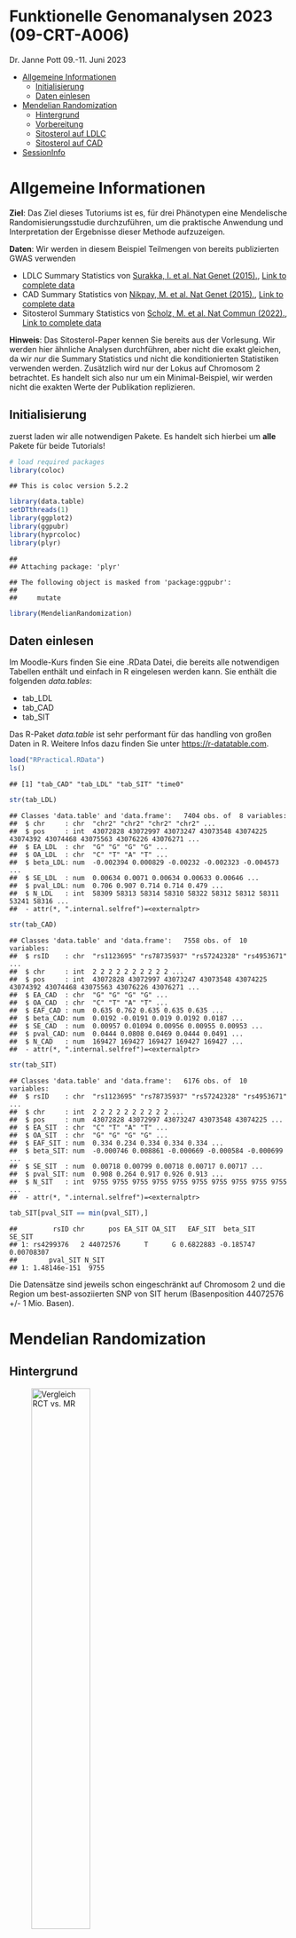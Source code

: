 Funktionelle Genomanalysen 2023 (09-CRT-A006)
================
Dr. Janne Pott
09.-11. Juni 2023

- <a href="#allgemeine-informationen"
  id="toc-allgemeine-informationen">Allgemeine Informationen</a>
  - <a href="#initialisierung" id="toc-initialisierung">Initialisierung</a>
  - <a href="#daten-einlesen" id="toc-daten-einlesen">Daten einlesen</a>
- <a href="#mendelian-randomization"
  id="toc-mendelian-randomization">Mendelian Randomization</a>
  - <a href="#hintergrund" id="toc-hintergrund">Hintergrund</a>
  - <a href="#vorbereitung" id="toc-vorbereitung">Vorbereitung</a>
  - <a href="#sitosterol-auf-ldlc" id="toc-sitosterol-auf-ldlc">Sitosterol
    auf LDLC</a>
  - <a href="#sitosterol-auf-cad" id="toc-sitosterol-auf-cad">Sitosterol auf
    CAD</a>
- <a href="#sessioninfo" id="toc-sessioninfo">SessionInfo</a>

# Allgemeine Informationen

**Ziel**: Das Ziel dieses Tutoriums ist es, für drei Phänotypen eine
Mendelische Randomisierungsstudie durchzuführen, um die praktische
Anwendung und Interpretation der Ergebnisse dieser Methode aufzuzeigen.

**Daten**: Wir werden in diesem Beispiel Teilmengen von bereits
publizierten GWAS verwenden

- LDLC Summary Statistics von [Surakka, I. et al. Nat Genet
  (2015).](https://www.nature.com/articles/ng.3300), [Link to complete
  data](http://diagram-consortium.org/2015_ENGAGE_1KG/)
- CAD Summary Statistics von [Nikpay, M. et al. Nat Genet
  (2015).](https://www.nature.com/articles/ng.3396), [Link to complete
  data](http://www.cardiogramplusc4d.org/data-downloads/)
- Sitosterol Summary Statistics von [Scholz, M. et al. Nat Commun
  (2022).](https://www.nature.com/articles/s41467-021-27706-6), [Link to
  complete data](https://zenodo.org/record/5607613)

**Hinweis**: Das Sitosterol-Paper kennen Sie bereits aus der Vorlesung.
Wir werden hier ähnliche Analysen durchführen, aber nicht die exakt
gleichen, da wir *nur* die Summary Statistics und nicht die
konditionierten Statistiken verwenden werden. Zusätzlich wird nur der
Lokus auf Chromosom 2 betrachtet. Es handelt sich also nur um ein
Minimal-Beispiel, wir werden nicht die exakten Werte der Publikation
replizieren.

## Initialisierung

zuerst laden wir alle notwendigen Pakete. Es handelt sich hierbei um
**alle** Pakete für beide Tutorials!

``` r
# load required packages
library(coloc)
```

    ## This is coloc version 5.2.2

``` r
library(data.table)
setDTthreads(1)
library(ggplot2)
library(ggpubr)
library(hyprcoloc)
library(plyr)
```

    ## 
    ## Attaching package: 'plyr'

    ## The following object is masked from 'package:ggpubr':
    ## 
    ##     mutate

``` r
library(MendelianRandomization)
```

## Daten einlesen

Im Moodle-Kurs finden Sie eine .RData Datei, die bereits alle
notwendigen Tabellen enthält und einfach in R eingelesen werden kann.
Sie enthält die folgenden *data.tables*:

- tab_LDL
- tab_CAD
- tab_SIT

Das R-Paket *data.table* ist sehr performant für das handling von großen
Daten in R. Weitere Infos dazu finden Sie unter
<https://r-datatable.com>.

``` r
load("RPractical.RData")
ls()
```

    ## [1] "tab_CAD" "tab_LDL" "tab_SIT" "time0"

``` r
str(tab_LDL)
```

    ## Classes 'data.table' and 'data.frame':   7404 obs. of  8 variables:
    ##  $ chr     : chr  "chr2" "chr2" "chr2" "chr2" ...
    ##  $ pos     : int  43072828 43072997 43073247 43073548 43074225 43074392 43074468 43075563 43076226 43076271 ...
    ##  $ EA_LDL  : chr  "G" "G" "G" "G" ...
    ##  $ OA_LDL  : chr  "C" "T" "A" "T" ...
    ##  $ beta_LDL: num  -0.002394 0.000829 -0.00232 -0.002323 -0.004573 ...
    ##  $ SE_LDL  : num  0.00634 0.0071 0.00634 0.00633 0.00646 ...
    ##  $ pval_LDL: num  0.706 0.907 0.714 0.714 0.479 ...
    ##  $ N_LDL   : int  58309 58313 58314 58310 58322 58312 58312 58311 53241 58316 ...
    ##  - attr(*, ".internal.selfref")=<externalptr>

``` r
str(tab_CAD)
```

    ## Classes 'data.table' and 'data.frame':   7558 obs. of  10 variables:
    ##  $ rsID    : chr  "rs1123695" "rs78735937" "rs57242328" "rs4953671" ...
    ##  $ chr     : int  2 2 2 2 2 2 2 2 2 2 ...
    ##  $ pos     : int  43072828 43072997 43073247 43073548 43074225 43074392 43074468 43075563 43076226 43076271 ...
    ##  $ EA_CAD  : chr  "G" "G" "G" "G" ...
    ##  $ OA_CAD  : chr  "C" "T" "A" "T" ...
    ##  $ EAF_CAD : num  0.635 0.762 0.635 0.635 0.635 ...
    ##  $ beta_CAD: num  0.0192 -0.0191 0.019 0.0192 0.0187 ...
    ##  $ SE_CAD  : num  0.00957 0.01094 0.00956 0.00955 0.00953 ...
    ##  $ pval_CAD: num  0.0444 0.0808 0.0469 0.0444 0.0491 ...
    ##  $ N_CAD   : num  169427 169427 169427 169427 169427 ...
    ##  - attr(*, ".internal.selfref")=<externalptr>

``` r
str(tab_SIT)
```

    ## Classes 'data.table' and 'data.frame':   6176 obs. of  10 variables:
    ##  $ rsID    : chr  "rs1123695" "rs78735937" "rs57242328" "rs4953671" ...
    ##  $ chr     : int  2 2 2 2 2 2 2 2 2 2 ...
    ##  $ pos     : num  43072828 43072997 43073247 43073548 43074225 ...
    ##  $ EA_SIT  : chr  "C" "T" "A" "T" ...
    ##  $ OA_SIT  : chr  "G" "G" "G" "G" ...
    ##  $ EAF_SIT : num  0.334 0.234 0.334 0.334 0.334 ...
    ##  $ beta_SIT: num  -0.000746 0.008861 -0.000669 -0.000584 -0.000699 ...
    ##  $ SE_SIT  : num  0.00718 0.00799 0.00718 0.00717 0.00717 ...
    ##  $ pval_SIT: num  0.908 0.264 0.917 0.926 0.913 ...
    ##  $ N_SIT   : int  9755 9755 9755 9755 9755 9755 9755 9755 9755 9755 ...
    ##  - attr(*, ".internal.selfref")=<externalptr>

``` r
tab_SIT[pval_SIT == min(pval_SIT),]
```

    ##         rsID chr      pos EA_SIT OA_SIT   EAF_SIT  beta_SIT     SE_SIT
    ## 1: rs4299376   2 44072576      T      G 0.6822883 -0.185747 0.00708307
    ##        pval_SIT N_SIT
    ## 1: 1.48146e-151  9755

Die Datensätze sind jeweils schon eingeschränkt auf Chromosom 2 und die
Region um best-assoziierten SNP von SIT herum (Basenposition 44072576
+/- 1 Mio. Basen).

# Mendelian Randomization

## Hintergrund

<figure>
<img src="../figures/Practical_MR.jpg" style="width:50.0%"
alt="Vergleich RCT vs. MR" />
<figcaption aria-hidden="true">Vergleich RCT vs. MR</figcaption>
</figure>

Das Ziel einer MR ist die Beschreibung von einem kausalen Effekt von
einem Risikofaktor *X* auf ein Outcome bzw. Krankheit *Y*.

Bei einer klassischen randomisierten Studie werden die Probanden in zwei
Gruppen geteilt, wobei die eine Gruppe die Intervention/das Medikament
bekommt, während die andere nur ein Placebo erhält.

Bei einer MR Studie werden die Probanden stattdessen aufgrund ihres
Genotyps in Gruppen geteilt, die mit Risiko-Allel gegen diejenigen ohne
das Risiko-Allel. Man kann von einer Randomisierung während Meiose
ausgehen, und berücksichtigt nur noch die genetisch vorhergesagten Werte
von $X$ und $Y$ bzw. die genetischen Effekt auf $X$ und $Y$. Um valide
kausale Schätzer zu erhalten müssen drei Bedingungen gelten:

1)  Die Assoziation der genetischen Variante *G* auf *X* ist **stark**,
    z.B. genomweit signifikant.
2)  Der SNP *G* ist unabhängig von **allen** Confoundern *U*, d.h. *G*
    ist nicht auch mit diesen assoziiert.
3)  Der SNP *G* ist unabhängig von *Y*, bis auf den Effekt der durch *X*
    vermittelt wird, d.h. es gibt keinen direkten Effekt von *G* auf
    *Y*.

Während man die erste Bedingung gut nachweisen kann, kann man die
anderen beiden nur plausibilisieren (man kennt nicht alle Confounder;
man kann nur für die testen, zu denen man Daten hat). Wenn die
Bedingungen (plausibel) erfüllt sind, kann man mittels folgenden Model
einen Ratio-Schätzer ableiten ($\beta_{IV}$, durch die Genetik erklärte
Effekt von *X* auf *Y*, *IV*= instrumenal variable):

$$ Y \sim \beta_{IV} \cdot X = \beta_{IV} \cdot (\beta_X \cdot G) = \beta_Y \cdot G$$

$$ \Longrightarrow \hat{\beta}_{IV} = \frac{\hat{\beta}_Y}{\hat{\beta}_X}$$

Den Standardfehler kann mittels der Delta-Methode bestimmen.
Üblicherweise schneidet man nach dem ersten oder zweiten Term ($SE_1$
bzw. $SE_2$) ab:

$$SE_1(\hat{\beta}_{IV}) = \sqrt{se(\hat{\beta}_Y^2) / \hat{\beta}_X^2}$$

$$SE_2(\hat{\beta}_{IV}) = \sqrt{\frac{se(\hat{\beta}_Y)^2}{\hat{\beta}_X^2} + \frac{\hat{\beta}_Y^2se(\hat{\beta}_X)^2}{\hat{\beta}_X^4}}$$

Mit der oben gezeigten Ratio-Methode kann man einzelne SNPs verwenden.
Allerdings hat man meistens mehrere genetische Assoziationen, die man
auch in einer Meta-Analyse kombinieren kann, um robustere Ergebnisse zu
erhalten. Dies funktioniert auch, wenn die Statistiken von
unterschiedlichen GWASs stammen und entspricht einem fixed Effekt
Modell. Man sollte vorher sicherstellen, dass die SNPs nicht korreliert
sind. Falls doch kann man die Korrelationsmatrix verwenden um darauf zu
korrigieren.

$$\hat\beta_{IV,IVW} = \frac{\sum{\hat{\beta}_Y}\hat{\beta}_Xse(\hat{\beta}_Y)^{-2}}{\sum{\hat{\beta}_X^2se(\hat{\beta}_Y)^{-2}}}$$

$$SE(\hat\beta_{IV,IVW}) = \sqrt{\frac{1}{\sum{\hat{\beta}_X^2se(\hat{\beta}_Y)^{-2}}}}$$

In dem Paket **MendelianRandomization** sind inzwischen viele Varianten
der MR mittels Summary Statistics implementiert. Die IVW-Methode ist nur
eine davon. Andere berücksichtigen etwaige Pleiotropie (z.B.
*MR_egger*).

## Vorbereitung

Zunächst reduzieren wir unsere Tabelle auf die vier unabhängigen SNPs:

``` r
# same steps as in coloc tutorial!
tab_LDL[,chr := 2]
tab_dummy = data.frame(pos = unique(c(tab_CAD$pos, tab_LDL$pos, tab_SIT$pos)))
tab = Reduce(function(x, y) plyr::join(x, y), list(tab_dummy, tab_CAD, tab_LDL, tab_SIT))
```

    ## Joining by: pos

    ## Joining by: pos, chr

    ## Joining by: pos, rsID, chr

``` r
tab = tab[complete.cases(tab),]
setDT(tab)

tab_MR = copy(tab)
tab_MR = tab_MR[rsID %in% c("rs4299376","rs11887534","rs7598542","rs78451356")]
tab_MR
```

    ##         pos       rsID chr EA_CAD OA_CAD  EAF_CAD  beta_CAD    SE_CAD
    ## 1: 44033754 rs78451356   2      T      G 0.834412 -0.036754 0.0123792
    ## 2: 44066247 rs11887534   2      G      C 0.943046  0.104331 0.0211813
    ## 3: 44072576  rs4299376   2      T      G 0.681600 -0.050772 0.0104609
    ## 4: 44093276  rs7598542   2      G      C 0.789130  0.058747 0.0116623
    ##      pval_CAD  N_CAD EA_LDL OA_LDL  beta_LDL   SE_LDL pval_LDL N_LDL EA_SIT
    ## 1: 2.9876e-03 169427      T      G -0.026716 0.007922 7.49e-04 58307      G
    ## 2: 8.4100e-07 169427      G      C  0.146315 0.012007 4.05e-34 58305      C
    ## 3: 1.2100e-06 169427      G      T  0.074148 0.006780 8.34e-28 58308      T
    ## 4: 4.7200e-07 169427      G      C  0.060197 0.007196 6.32e-17 58288      C
    ##    OA_SIT    EAF_SIT   beta_SIT     SE_SIT     pval_SIT N_SIT
    ## 1:      T 0.16763822  0.0826786 0.00895504  2.61288e-20  9755
    ## 2:      G 0.06461227 -0.2579130 0.01338180  9.76198e-83  9755
    ## 3:      G 0.68228833 -0.1857470 0.00708307 1.48146e-151  9755
    ## 4:      G 0.21491200 -0.1376980 0.00823069  8.10361e-63  9755

Diese vier SNPs sind unabhängig bzw haben unabhängige Effekte gemäß der
konditionierten Analyse, die Sie in der Phytosterol-Publikation
nachlesen können. Nur rs11887534 ist korreliert mit den beiden SNPs, die
in der Coloc-Analyse als kausales geteiltes Signal erkannt wurden:

- rs11887534 und rs76866386: $r^2 = 0.933$
- rs11887534 und rs75331444: $r^2 = 0.946$
- rs76866386 und rs75331444: $r^2 = 0.986$

Nun müssen wir noch die Effekte anpassen: zum einen muss immer das
gleiche Effekt-Allel verwendet werden (zwingend notwendig), zum anderen
wollen wir immer einen positiven Effekt auf Sitosterol (optional, ändert
nicht den Schätzer, nur den Plot).

``` r
tab_MR[,EA := c("G","G","G","G")]
tab_MR[,OA := c("T","C","T","C")]

tab_MR[,table(EA == EA_LDL, OA == EA_LDL)]
```

    ##        
    ##         FALSE TRUE
    ##   FALSE     0    1
    ##   TRUE      3    0

``` r
tab_MR[OA == EA_LDL, beta_LDL := beta_LDL * (-1)]

tab_MR[,table(EA == EA_CAD, OA == EA_CAD)]
```

    ##        
    ##         FALSE TRUE
    ##   FALSE     0    2
    ##   TRUE      2    0

``` r
tab_MR[OA == EA_CAD, beta_CAD := beta_CAD * (-1)]
tab_MR[OA == EA_CAD, EAF_CAD := 1- EAF_CAD]

tab_MR[,table(EA == EA_SIT, OA == EA_SIT)]
```

    ##        
    ##         FALSE TRUE
    ##   FALSE     0    3
    ##   TRUE      1    0

``` r
tab_MR[OA == EA_SIT, beta_SIT := beta_SIT * (-1)]
tab_MR[OA == EA_SIT, EAF_SIT := 1- EAF_SIT]
```

## Sitosterol auf LDLC

zuerst testen wir den kausalen Effekt von Sitosterol auf LDLC. Dabei
erstellen wir die Ratio-Schätzer (nur zum Vergleich) und die Kombination
aller vier Schätzer (alle Methoden des R-Pakets
*MendelianRandomization*). Da es sich hierbei auch um eine Meta-Analyse
handelt, werden auch hier Heterogenitätsschätzer mit-ausgegeben. Dazu
muss man jedoch spezifisch eine Methode auswählen (hier im Beispiel
nehmen wir IVW).

``` r
tab_MR[,beta_LDL/beta_SIT]
```

    ## [1] 0.3231308 0.5673037 0.3991881 0.4371668

``` r
tab_MR[,sqrt(SE_LDL^2/beta_SIT^2)]
```

    ## [1] 0.09581681 0.04655446 0.03650126 0.05225929

``` r
MR_object1 = mr_input(bx = tab_MR$beta_SIT, 
                      bxse = tab_MR$SE_SIT,
                      by = tab_MR$beta_LDL,
                      byse = tab_MR$SE_LDL,
                      snps = tab_MR$rsID,
                      exposure = "sitosterol levels", 
                      outcome = "LDL-C levels")

res1 = mr_allmethods(MR_object1)
mr_plot(object = MR_object1, interactive = F,labels = T,line = "ivw")
```

![](tutorial2_mr_files/figure-gfm/MR_ratio-1.png)<!-- -->

``` r
res1
```

    ##                     Method Estimate Std Error 95% CI         P-value
    ##              Simple median    0.418     0.037   0.346  0.491   0.000
    ##            Weighted median    0.424     0.036   0.352  0.495   0.000
    ##  Penalized weighted median    0.409     0.034   0.342  0.475   0.000
    ##                                                                     
    ##                        IVW    0.448     0.045   0.361  0.536   0.000
    ##              Penalized IVW    0.412     0.028   0.357  0.466   0.000
    ##                 Robust IVW    0.441     0.057   0.330  0.553   0.000
    ##       Penalized robust IVW    0.411     0.015   0.382  0.441   0.000
    ##                                                                     
    ##                   MR-Egger    0.601     0.121   0.365  0.837   0.000
    ##                (intercept)   -0.026     0.020  -0.065  0.012   0.180
    ##         Penalized MR-Egger    0.601     0.121   0.365  0.837   0.000
    ##                (intercept)   -0.026     0.020  -0.065  0.012   0.180
    ##            Robust MR-Egger    0.601     0.090   0.424  0.778   0.000
    ##                (intercept)   -0.026     0.011  -0.047 -0.005   0.014
    ##  Penalized robust MR-Egger    0.601     0.090   0.424  0.778   0.000
    ##                (intercept)   -0.026     0.011  -0.047 -0.005   0.014

``` r
res1_ivw = mr_ivw(MR_object1)
res1_ivw@Heter.Stat
```

    ## [1] 10.09645520  0.01776378

Wir sehen also einen kausale Beziehung von SIT auf LDLC über alle
Methoden hinweg, und in der Egger-Methode ist der Intercept nicht
signifikant von 0 unterschiedlich, was auf keine Pleiotropie hindeutet.

Es ist eine gewisse Effekt-Heterogenität vorhanden (Cochrans Q = 10.1,
p=0.02). Im Plot kann man erkennen, dass rs11887534, das mit LDL und CAD
in Coloc als geteilt gefunden wurde, den stärksten Effekt hat. Man
könnte hier mittels “leave one out” diese Variante entfernen und prüfen,
ob immer noch ein Effekt übrig bleibt und ob die Heterogenität durch
diesen SNP verursacht wurde:

``` r
tab_MR$rsID
```

    ## [1] "rs78451356" "rs11887534" "rs4299376"  "rs7598542"

``` r
MR_object2 = mr_input(bx = tab_MR$beta_SIT[-2], 
                      bxse = tab_MR$SE_SIT[-2],
                      by = tab_MR$beta_LDL[-2],
                      byse = tab_MR$SE_LDL[-2],
                      snps = tab_MR$rsID[-2],
                      exposure = "sitosterol levels", 
                      outcome = "LDL-C levels")

res2 = mr_allmethods(MR_object2)
mr_plot(object = MR_object2, interactive = F,labels = T,line = "ivw")
```

![](tutorial2_mr_files/figure-gfm/MR_LeaveOneOut-1.png)<!-- -->

``` r
res1@Values[4,]
```

    ##   Method  Estimate  Std Error   95% CI                 P-value
    ## 4    IVW 0.4484996 0.04466434 0.3609591 0.5360401 1.000796e-23

``` r
res2@Values[4,]
```

    ##   Method  Estimate  Std Error   95% CI                 P-value
    ## 4    IVW 0.4037751 0.02856395 0.3477908 0.4597594 2.284186e-45

``` r
res2_ivw = mr_ivw(MR_object2)
res2_ivw@Heter.Stat
```

    ## [1] 1.1324419 0.5676666

Wenn nur noch diese drei Varianten verwendet werden, gibt es immer noch
ein signifikantes Ergebnis, und die Konfidenzintervalle der zwei Sets
überlappen. AUch die Heterogenität nimmt ab und ist nicht mehr
signifikant.

## Sitosterol auf CAD

``` r
MR_object3 = mr_input(bx = tab_MR$beta_SIT, 
                      bxse = tab_MR$SE_SIT,
                      by = tab_MR$beta_CAD,
                      byse = tab_MR$SE_CAD,
                      snps = tab_MR$rsID,
                      exposure = "sitosterol levels", 
                      outcome = "CAD")

MR_object4 = mr_input(bx = tab_MR$beta_SIT[-2], 
                      bxse = tab_MR$SE_SIT[-2],
                      by = tab_MR$beta_CAD[-2],
                      byse = tab_MR$SE_CAD[-2],
                      snps = tab_MR$rsID[-2],
                      exposure = "sitosterol levels", 
                      outcome = "CAD")

mr_plot(object = MR_object3, interactive = F,labels = T,line = "ivw")
```

![](tutorial2_mr_files/figure-gfm/MR_CAD-1.png)<!-- -->

``` r
mr_plot(object = MR_object4, interactive = F,labels = T,line = "ivw")
```

![](tutorial2_mr_files/figure-gfm/MR_CAD-2.png)<!-- -->

``` r
res3 = mr_allmethods(MR_object3)
```

    ## Warning in lmrob.S(x, y, control = control): find_scale() did not converge in
    ## 'maxit.scale' (= 500) iterations with tol=1e-10, last rel.diff=0

    ## Warning in lmrob.S(x, y, control = control): find_scale() did not converge in
    ## 'maxit.scale' (= 500) iterations with tol=1e-10, last rel.diff=0

    ## Warning in lf.cov(init, x = x): .vcov.avar1: negative diag(<vcov>) fixed up;
    ## consider 'cov=".vcov.w."' instead

    ## Warning in lmrob.S(x, y, control = control): find_scale() did not converge in
    ## 'maxit.scale' (= 500) iterations with tol=1e-10, last rel.diff=0

    ## Warning in lmrob.S(x, y, control = control): find_scale() did not converge in
    ## 'maxit.scale' (= 500) iterations with tol=1e-10, last rel.diff=0

    ## Warning in lf.cov(init, x = x): .vcov.avar1: negative diag(<vcov>) fixed up;
    ## consider 'cov=".vcov.w."' instead

``` r
res4 = mr_allmethods(MR_object4)
```

    ## Warning in lmrob.S(x, y, control = control): find_scale() did not converge in
    ## 'maxit.scale' (= 500) iterations with tol=1e-10, last rel.diff=0

    ## Warning in lmrob.S(x, y, control = control): find_scale() did not converge in
    ## 'maxit.scale' (= 500) iterations with tol=1e-10, last rel.diff=0

``` r
res3@Values[4,]
```

    ##   Method  Estimate  Std Error  95% CI                 P-value
    ## 4    IVW 0.3481691 0.04249927 0.264872 0.4314661 2.561643e-16

``` r
res4@Values[4,]
```

    ##   Method  Estimate  Std Error   95% CI                 P-value
    ## 4    IVW 0.3314358 0.04475265 0.2437222 0.4191494 1.302165e-13

``` r
res3_ivw = mr_ivw(MR_object3)
res4_ivw = mr_ivw(MR_object4)
res3_ivw@Heter.Stat
```

    ## [1] 3.5088825 0.3196119

``` r
res4_ivw@Heter.Stat
```

    ## [1] 2.8982672 0.2347736

Wir finden ebenfalls einen kausalen Zusammenhang zu Koronarer
Herzkrankheit. Wenn wir nun zunsatzlich wissen, wie der MR-Schätzer für
LDLC auf CAD ist, können wir abschätzen, wie viel vom Sitosterol-Effekt
über LDLC mediiert wird.

**Hinweis**: Mit diesen zur Verfügung gestellten Daten lässt sich der
LDLC Effekt nicht bestimmen, da hier nur ein Lipid-Lokus enthalten ist,
aber LDLC sehr polygenetisch ist (über 200 Risiko-Loki bekannt).
Zusätzlich müssen die verwendeten SNPs für unterschiedliche
Risikofaktoren ebenfalls unterschiedlich bzw. nicht in LD sein. Diese
Annahme ist in unserem kleinen Beispieldatensatz verletzt.

# SessionInfo

``` r
sessionInfo()
```

    ## R version 4.2.2 (2022-10-31 ucrt)
    ## Platform: x86_64-w64-mingw32/x64 (64-bit)
    ## Running under: Windows 10 x64 (build 19045)
    ## 
    ## Matrix products: default
    ## 
    ## locale:
    ## [1] LC_COLLATE=English_United Kingdom.utf8 
    ## [2] LC_CTYPE=English_United Kingdom.utf8   
    ## [3] LC_MONETARY=English_United Kingdom.utf8
    ## [4] LC_NUMERIC=C                           
    ## [5] LC_TIME=English_United Kingdom.utf8    
    ## 
    ## attached base packages:
    ## [1] stats     graphics  grDevices utils     datasets  methods   base     
    ## 
    ## other attached packages:
    ## [1] MendelianRandomization_0.7.0 plyr_1.8.8                  
    ## [3] hyprcoloc_1.0                ggpubr_0.6.0                
    ## [5] ggplot2_3.4.1                data.table_1.14.8           
    ## [7] coloc_5.2.2                 
    ## 
    ## loaded via a namespace (and not attached):
    ##  [1] viridis_0.6.3      httr_1.4.5         tidyr_1.3.0        jsonlite_1.8.4    
    ##  [5] viridisLite_0.4.1  splines_4.2.2      foreach_1.5.2      carData_3.0-5     
    ##  [9] highr_0.10         mixsqp_0.3-48      arrangements_1.1.9 yaml_2.3.7        
    ## [13] robustbase_0.95-0  pillar_1.9.0       backports_1.4.1    lattice_0.20-45   
    ## [17] quantreg_5.94      glue_1.6.2         digest_0.6.31      RColorBrewer_1.1-3
    ## [21] ggsignif_0.6.4     iterpc_0.4.2       colorspace_2.1-0   susieR_0.12.35    
    ## [25] htmltools_0.5.4    Matrix_1.5-1       pkgconfig_2.0.3    pheatmap_1.0.12   
    ## [29] broom_1.0.4        SparseM_1.81       purrr_1.0.1        scales_1.2.1      
    ## [33] MatrixModels_0.5-1 tibble_3.2.0       gmp_0.7-1          farver_2.1.1      
    ## [37] generics_0.1.3     car_3.1-2          withr_2.5.0        lazyeval_0.2.2    
    ## [41] Rmpfr_0.9-2        cli_3.6.0          survival_3.4-0     magrittr_2.0.3    
    ## [45] crayon_1.5.2       evaluate_0.20      fansi_1.0.4        MASS_7.3-58.1     
    ## [49] rstatix_0.7.2      tools_4.2.2        lifecycle_1.0.3    matrixStats_1.0.0 
    ## [53] plotly_4.10.1      munsell_0.5.0      glmnet_4.1-6       irlba_2.3.5.1     
    ## [57] compiler_4.2.2     rlang_1.1.0        grid_4.2.2         iterators_1.0.14  
    ## [61] rstudioapi_0.14    rjson_0.2.21       htmlwidgets_1.6.2  labeling_0.4.2    
    ## [65] rmarkdown_2.20     gtable_0.3.3       codetools_0.2-18   abind_1.4-5       
    ## [69] reshape_0.8.9      R6_2.5.1           gridExtra_2.3      knitr_1.42        
    ## [73] dplyr_1.1.0        fastmap_1.1.1      utf8_1.2.3         shape_1.4.6       
    ## [77] Rcpp_1.0.10        vctrs_0.5.2        DEoptimR_1.0-11    tidyselect_1.2.0  
    ## [81] xfun_0.37

``` r
message("\nTOTAL TIME : " ,round(difftime(Sys.time(),time0,units = "mins"),3)," minutes")
```

    ## 
    ## TOTAL TIME : 0.093 minutes
